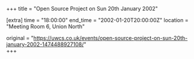 +++
title = "Open Source Project on Sun 20th January 2002"

[extra]
time = "18:00:00"
end_time = "2002-01-20T20:00:00Z"
location = "Meeting Room 6, Union North"

original = "https://uwcs.co.uk/events/open-source-project-on-sun-20th-january-2002-1474488927108/"    
+++



